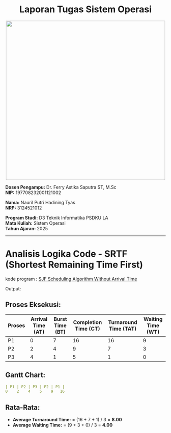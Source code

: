<div align="center">
  
# Laporan Tugas Sistem Operasi
</div>
<p align="center">
  <img src="https://github.com/Naurilputri/SisOp-2025/blob/main/img/logo.jpg" width="500"/>
</p>

**Dosen Pengampu:** Dr. Ferry Astika Saputra ST, M.Sc  
**NIP:** 197708232001121002  

**Nama:** Nauril Putri Hadining Tyas  
**NRP:** 3124521012  

**Program Studi:** D3 Teknik Informatika PSDKU LA  
**Mata Kuliah:** Sistem Operasi  
**Tahun Ajaran:** 2025  

---

# Analisis Logika Code - SRTF (Shortest Remaining Time First)

kode program : [SJF Scheduling Algorithm Without Arrival Time](https://github.com/ferryastika/Scheduling-Algorithms/blob/master/SRTF%20Scheduling%20Algorithm.c)

Output: 
<img src="">

##  Proses Eksekusi:

| Proses | Arrival Time (AT) | Burst Time (BT) | Completion Time (CT) | Turnaround Time (TAT) | Waiting Time (WT) |
|--------|-------------------|-----------------|-----------------------|------------------------|--------------------|
| P1     | 0                 | 7               | 16                    | 16                     | 9                  |
| P2     | 2                 | 4               | 9                     | 7                      | 3                  |
| P3     | 4                 | 1               | 5                     | 1                      | 0                  |

## Gantt Chart:
```yaml
| P1 | P2 | P3 | P2 | P1 |
0    2    4    5    9   16
```

##  Rata-Rata:
- **Average Turnaround Time:**  = (16 + 7 + 1) / 3 = **8.00**
- **Average Waiting Time:** = (9 + 3 + 0) / 3 = **4.00**




